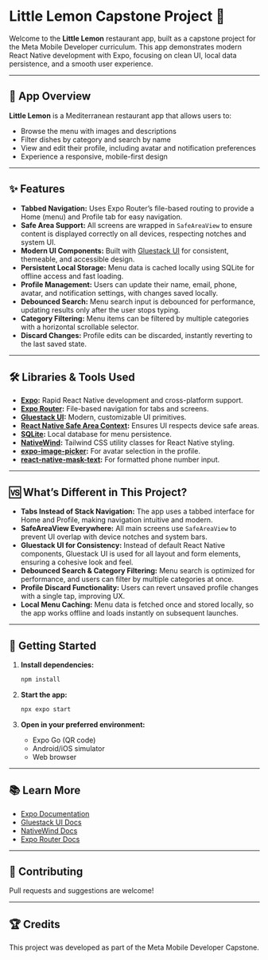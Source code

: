 # Little Lemon Capstone Project 🍋

Welcome to the **Little Lemon** restaurant app, built as a capstone project for the Meta Mobile Developer curriculum. This app demonstrates modern React Native development with Expo, focusing on clean UI, local data persistence, and a smooth user experience.

---

## 📱 App Overview

**Little Lemon** is a Mediterranean restaurant app that allows users to:

- Browse the menu with images and descriptions
- Filter dishes by category and search by name
- View and edit their profile, including avatar and notification preferences
- Experience a responsive, mobile-first design

---

## ✨ Features

- **Tabbed Navigation:** Uses Expo Router’s file-based routing to provide a Home (menu) and Profile tab for easy navigation.
- **Safe Area Support:** All screens are wrapped in `SafeAreaView` to ensure content is displayed correctly on all devices, respecting notches and system UI.
- **Modern UI Components:** Built with [Gluestack UI](https://ui.gluestack.io/) for consistent, themeable, and accessible design.
- **Persistent Local Storage:** Menu data is cached locally using SQLite for offline access and fast loading.
- **Profile Management:** Users can update their name, email, phone, avatar, and notification settings, with changes saved locally.
- **Debounced Search:** Menu search input is debounced for performance, updating results only after the user stops typing.
- **Category Filtering:** Menu items can be filtered by multiple categories with a horizontal scrollable selector.
- **Discard Changes:** Profile edits can be discarded, instantly reverting to the last saved state.

---

## 🛠️ Libraries & Tools Used

- **[Expo](https://expo.dev/):** Rapid React Native development and cross-platform support.
- **[Expo Router](https://expo.github.io/router/docs/):** File-based navigation for tabs and screens.
- **[Gluestack UI](https://ui.gluestack.io/):** Modern, customizable UI primitives.
- **[React Native Safe Area Context](https://github.com/th3rdwave/react-native-safe-area-context):** Ensures UI respects device safe areas.
- **[SQLite](https://docs.expo.dev/versions/latest/sdk/sqlite/):** Local database for menu persistence.
- **[NativeWind](https://www.nativewind.dev/):** Tailwind CSS utility classes for React Native styling.
- **[expo-image-picker](https://docs.expo.dev/versions/latest/sdk/imagepicker/):** For avatar selection in the profile.
- **[react-native-mask-text](https://github.com/akinncar/react-native-mask-text):** For formatted phone number input.

---

## 🆚 What’s Different in This Project?

- **Tabs Instead of Stack Navigation:** The app uses a tabbed interface for Home and Profile, making navigation intuitive and modern.
- **SafeAreaView Everywhere:** All main screens use `SafeAreaView` to prevent UI overlap with device notches and system bars.
- **Gluestack UI for Consistency:** Instead of default React Native components, Gluestack UI is used for all layout and form elements, ensuring a cohesive look and feel.
- **Debounced Search & Category Filtering:** Menu search is optimized for performance, and users can filter by multiple categories at once.
- **Profile Discard Functionality:** Users can revert unsaved profile changes with a single tap, improving UX.
- **Local Menu Caching:** Menu data is fetched once and stored locally, so the app works offline and loads instantly on subsequent launches.

---

## 🚀 Getting Started

1. **Install dependencies:**
   ```bash
   npm install
   ```

2. **Start the app:**
   ```bash
   npx expo start
   ```

3. **Open in your preferred environment:**
   - Expo Go (QR code)
   - Android/iOS simulator
   - Web browser

---

## 📚 Learn More

- [Expo Documentation](https://docs.expo.dev/)
- [Gluestack UI Docs](https://ui.gluestack.io/)
- [NativeWind Docs](https://www.nativewind.dev/)
- [Expo Router Docs](https://expo.github.io/router/docs/)

---

## 🤝 Contributing

Pull requests and suggestions are welcome!

---

## 🏆 Credits

This project was developed as part of the Meta Mobile Developer Capstone.
